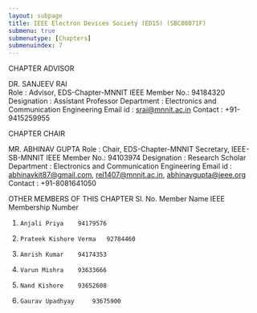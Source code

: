 ```yaml
---
layout: subpage
title: IEEE Electron Devices Society (ED15) (SBC08071F)
submenu: true
submenutype: [Chapters]
submenuindex: 7
---
```

CHAPTER ADVISOR

DR. SANJEEV RAI      
Role           : Advisor, EDS-Chapter-MNNIT
IEEE Member No.: 94184320
Designation    : Assistant Professor 
Department     : Electronics and Communication Engineering 
Email id       : srai@mnnit.ac.in 
Contact        : +91-9415259955

CHAPTER CHAIR

MR. ABHINAV GUPTA
Role           : Chair, EDS-Chapter-MNNIT
                 Secretary, IEEE-SB-MNNIT
IEEE Member No.: 94103974
Designation    : Research Scholar
Department     : Electronics and Communication Engineering
Email id       : abhinavkit87@gmail.com, rel1407@mnnit.ac.in, 
                 abhinavgupta@ieee.org 
Contact        : +91-8081641050

OTHER MEMBERS OF THIS CHAPTER
Sl. No. 	Member Name 	IEEE Membership Number
 1. 	Anjali Priya 	94179576
 2. 	Prateek Kishore Verma 	92784460
 3. 	Amrish Kumar 	94174353
 4. 	Varun Mishra 	93633666
 5. 	Nand Kishore 	93652608
 6. 	Gaurav Upadhyay 	93675900